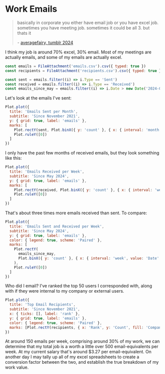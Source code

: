 # Work Emails

> basically in corporate you either have email job or you have excel job. sometimes you have meeting job. sometimes it could be all 3. but thats it
>
> \- [averagefairy, tumblr 2024](https://www.tumblr.com/averagefairy/741216509642326016)

I think my job is around 70% excel, 30% email. Most of my meetings are actually emails, and some of my emails are actually excel.

```js
const emails = FileAttachment('emails.csv').csv({ typed: true })
const recipients = FileAttachment('recipients.csv').csv({ typed: true })
```

```js
const sent = emails.filter((i) => i.Type == 'Sent')
const received = emails.filter((i) => i.Type == 'Received')
const emails_since_may = emails.filter((i) => i.Date > new Date('2024-05-01'))
```

Let's look at the emails I've sent:

```js
Plot.plot({
  title: 'Emails Sent per Month',
  subtitle: 'Since November 2021',
  y: { grid: true, label: 'emails' },
  marks: [
    Plot.rectY(sent, Plot.binX({ y: 'count' }, { x: { interval: 'month', value: 'Date' } })),
    Plot.ruleY([0])
  ]
})
```

I only have the past few months of received emails, but they look something like this:

```js
Plot.plot({
  title: 'Emails Received per Week',
  subtitle: 'Since May 2024',
  y: { grid: true, label: 'emails' },
  marks: [
    Plot.rectY(received, Plot.binX({ y: 'count' }, { x: { interval: 'week', value: 'Date' } })),
    Plot.ruleY([0])
  ]
})
```

That's about three times more emails received than sent. To compare:

```js
Plot.plot({
  title: 'Emails Sent and Received per Week',
  subtitle: 'Since May 2024',
  y: { grid: true, label: 'emails' },
  color: { legend: true, scheme: 'Paired' },
  marks: [
    Plot.rectY(
      emails_since_may,
      Plot.binX({ y: 'count' }, { x: { interval: 'week', value: 'Date' }, fill: 'Type' })
    ),
    Plot.ruleY([0])
  ]
})
```

Who did I email? I've ranked the top 50 users I corresponded with, along with if they were internal to my company or external users.

```js
Plot.plot({
  title: 'Top Email Recipients',
  subtitle: 'Since November 2021',
  x: { ticks: [], label: 'rank' },
  y: { grid: true, label: 'emails' },
  color: { legend: true, scheme: 'Paired' },
  marks: [Plot.rectY(recipients, { x: 'Rank', y: 'Count', fill: 'Company' }), Plot.ruleY([0])]
})
```

At around 150 emails per week, comprising around 30% of my work, we can determine that my total job is a worth a little over 500 email-equivalents per week. At my current salary that's around $3.27 per email-equivalent. On another day I may tally up all of my excel spreadsheets to create a conversion factor between the two, and establish the true breakdown of my work value.
